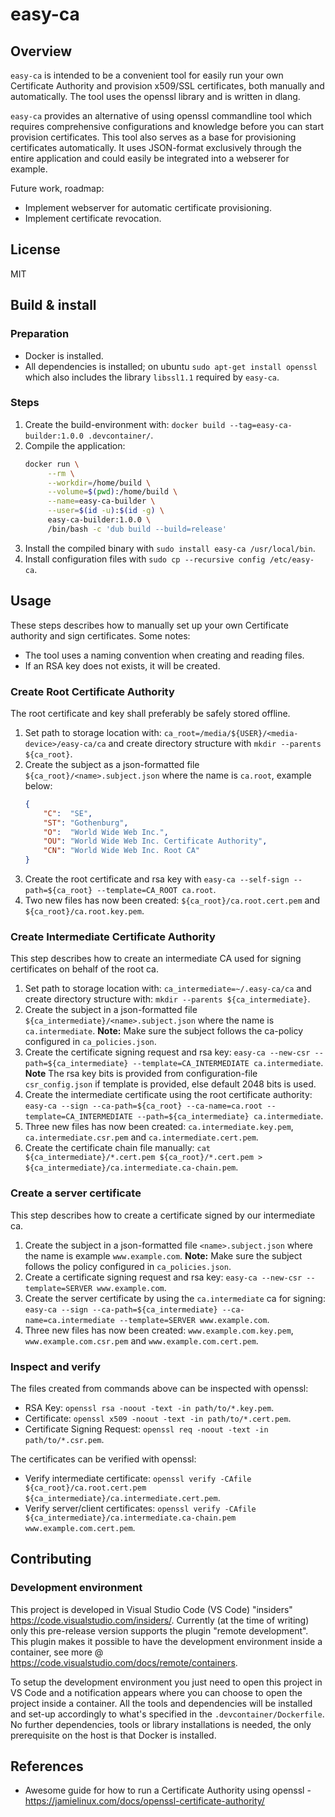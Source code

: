 # easy-ca

## Overview

`easy-ca` is intended to be a convenient tool for easily run your own
Certificate Authority and provision x509/SSL certificates, both manually and
automatically. The tool uses the openssl library and is written in dlang.

`easy-ca` provides an alternative of using openssl commandline tool which
requires comprehensive configurations and knowledge before you can start
provision certificates. This tool also serves as a base for provisioning
certificates automatically. It uses JSON-format exclusively through the entire
application and could easily be integrated into a webserer for example.

Future work, roadmap:

* Implement webserver for automatic certificate provisioning.
* Implement certificate revocation.

## License

MIT

## Build & install

### Preparation

* Docker is installed.
* All dependencies is installed; on ubuntu `sudo apt-get install openssl` which
  also includes the library `libssl1.1` required by `easy-ca`.

### Steps

1. Create the build-environment with:
   `docker build --tag=easy-ca-builder:1.0.0 .devcontainer/`.
2. Compile the application:
   ```bash
   docker run \
        --rm \
        --workdir=/home/build \
        --volume=$(pwd):/home/build \
        --name=easy-ca-builder \
        --user=$(id -u):$(id -g) \
        easy-ca-builder:1.0.0 \
        /bin/bash -c 'dub build --build=release'
   ```
3. Install the compiled binary with `sudo install easy-ca /usr/local/bin`.
4. Install configuration files with `sudo cp --recursive config /etc/easy-ca`.

## Usage

These steps describes how to manually set up your own Certificate authority
and sign certificates. Some notes:

* The tool uses a naming convention when creating and reading files. 
* If an RSA key does not exists, it will be created.

### Create Root Certificate Authority

The root certificate and key shall preferably be safely stored offline.

1. Set path to storage location with: 
   `ca_root=/media/${USER}/<media-device>/easy-ca/ca` and create directory
   structure with `mkdir --parents ${ca_root}`.
2. Create the subject as a json-formatted file `${ca_root}/<name>.subject.json`
   where the name is `ca.root`, example below:
   ```json
   {
       "C":  "SE",
       "ST": "Gothenburg",
       "O":  "World Wide Web Inc.",
       "OU": "World Wide Web Inc. Certificate Authority",
       "CN": "World Wide Web Inc. Root CA"
   }
   ```
3. Create the root certificate and rsa key with
   `easy-ca --self-sign --path=${ca_root} --template=CA_ROOT ca.root`.
4. Two new files has now been created: `${ca_root}/ca.root.cert.pem` and 
   `${ca_root}/ca.root.key.pem`.

### Create Intermediate Certificate Authority

This step describes how to create an intermediate CA used for signing
certificates on behalf of the root ca.

1. Set path to storage location with: `ca_intermediate=~/.easy-ca/ca` and create
   directory structure with: `mkdir --parents ${ca_intermediate}`.
3. Create the subject in a json-formatted file
   `${ca_intermediate}/<name>.subject.json` where the name is `ca.intermediate`.
   **Note:** Make sure the subject follows the ca-policy configured in
   `ca_policies.json`.
4. Create the certificate signing request and rsa key:
   `easy-ca --new-csr --path=${ca_intermediate} --template=CA_INTERMEDIATE ca.intermediate`.
   **Note** The rsa key bits is provided from configuration-file
   `csr_config.json` if template is provided, else default 2048 bits is used.
5. Create the intermediate certificate using the root certificate authority:
   `easy-ca --sign --ca-path=${ca_root} --ca-name=ca.root --template=CA_INTERMEDIATE --path=${ca_intermediate} ca.intermediate`. 
6. Three new files has now been created: `ca.intermediate.key.pem`,
   `ca.intermediate.csr.pem` and `ca.intermediate.cert.pem`.
7. Create the certificate chain file manually:
   `cat ${ca_intermediate}/*.cert.pem ${ca_root}/*.cert.pem > ${ca_intermediate}/ca.intermediate.ca-chain.pem`.

### Create a server certificate

This step describes how to create a certificate signed by our intermediate ca.

1. Create the subject in a json-formatted file `<name>.subject.json` where the
   name is example `www.example.com`. **Note:** Make sure the subject follows
   the policy configured in `ca_policies.json`.
2. Create a certificate signing request and rsa key:
   `easy-ca --new-csr --template=SERVER www.example.com`.
3. Create the server certificate by using the `ca.intermediate` ca for signing:
   `easy-ca --sign --ca-path=${ca_intermediate} --ca-name=ca.intermediate --template=SERVER www.example.com`.
4. Three new files has now been created: `www.example.com.key.pem`, 
   `www.example.com.csr.pem` and `www.example.com.cert.pem`.

### Inspect and verify

The files created from commands above can be inspected with openssl:

* RSA Key: `openssl rsa -noout -text -in path/to/*.key.pem`.
* Certificate: `openssl x509 -noout -text -in path/to/*.cert.pem`.
* Certificate Signing Request: `openssl req -noout -text -in path/to/*.csr.pem`.

The certificates can be verified with openssl:

* Verify intermediate certificate:
  `openssl verify -CAfile ${ca_root}/ca.root.cert.pem ${ca_intermediate}/ca.intermediate.cert.pem`.
* Verify server/client certificates:
  `openssl verify -CAfile ${ca_intermediate}/ca.intermediate.ca-chain.pem www.example.com.cert.pem`.

## Contributing

### Development environment

This project is developed in Visual Studio Code (VS Code) "insiders"
<https://code.visualstudio.com/insiders/>. Currently (at the time of writing)
only this pre-release version supports the plugin "remote development". This
plugin makes it possible to have the development environment inside a
container, see more @ <https://code.visualstudio.com/docs/remote/containers>.

To setup the development environment you just need to open this project in VS
Code and a notification appears where you can choose to open the project inside
a container. All the tools and dependencies will be installed and set-up
accordingly to what's specified in the `.devcontainer/Dockerfile`. No further
dependencies, tools or library installations is needed, the only prerequisite
on the host is that Docker is installed.

## References

* Awesome guide for how to run a Certificate Authority using openssl -
  <https://jamielinux.com/docs/openssl-certificate-authority/>
